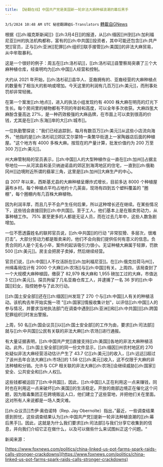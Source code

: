 ```yaml
---
title: 【秘翻在线】中国共产党是美国新一轮非法大麻种植浪潮的幕后黑手
---
```

`3/5/2024 10:48 AM UTC 秘密翻譯組G-Translators` [轉載自GNews](https://gnews.org/articles/2366746)

根据《[[zh:福克斯新闻]]》[[zh:3月4日]]的报道，从[[zh:缅因]]州到[[zh:加利福尼亚]]州的执法机构都称，富有的[[zh:中共国]]投资者，其中可能还包含[[zh:共产党]]官员，正与[[zh:亚洲]]犯罪[[zh:组织]]联手接管[[zh:美国]]的非法大麻贸易，从中牟取暴利。

这是一个很好的例子：周五在[[zh:洛杉矶]]，[[zh:洛杉矶]]县警察局突袭了三个大麻种植仓库，经查明均为[[zh:中国]]人经营和控制。

大约从 2021 年开始，[[zh:洛杉矶]]县华人、亚裔拥有的、亚裔经营的大麻种植点的数量有了相当大的影响或增加。今天这里的利润有几百万[[zh:美元]]，而刑事处罚却非常轻微。

在第一个案发[[zh:地点]]，进入的执法小组发现约有 4000 株大麻在明亮的灯光下生长。每个房间里的植物都有不同的年龄和高度，可以全年多次收获。大麻四氢大麻酚含量高达 27%，是一种药效极强的大麻品牌，在市面上可以卖到很高的价钱，尤其是在[[zh:东海]]岸的大[[zh:城市]]。

一位执勤警探说："我们已经追踪到，每月有数百万[[zh:美元]]从这些小店流向海外，"他指的是[[zh:洛杉矶]]郊区艾尔蒙特一条繁华街道上一家陶器店后面的种植屋。"这个地方有 4000 多株大麻。按现在的产量计算，批发价值约为 200 万至 300 万[[zh:美元]]。

州大麻管制局的官员表示，[[zh:中国]]人的大型种植作业一直在[[zh:加州]]占据主导地位——从河滨县和圣贝纳迪诺县的郊区到海湾地区的住宅，一直到[[zh:俄勒冈州]]边境附近所谓的翡翠三角，这里是[[zh:加州]]大麻生产的中心。

自 2017 年以来，西斯基尤县的大麻种植呈爆炸式增长，目前多达 8000 个种植屋遍布乡村。每个种植点平均占地约十几英亩，现场有四到五个塑料覆盖的 "圈棚"，每个圈棚内有几百株大麻植物。

因为利润丰厚，而且几乎不会产生任何后果，所以这种增长还在继续。在某些情况下，这些钱会直接回到[[zh:中共国]]。至于工人，他们基本上是在贩卖劳动力，从事种植工作。 75% 甚至更多的人都是无证人员，而在过去几年中，这些人数急剧增加。

一位不愿透露姓名的联邦官员说，[[zh:中共国]]的行动 "非常狡猾、多层次，很难打击”。大部分劳动力都是贩卖来的，他们不会向我们提供任何有意义的信息。负责合同的人是个无名小卒，案件的起诉吸引力很小。无证种植大麻属于轻罪，罚款 500 [[zh:美元]]。房主会把房子卖掉，然后继续经营。

官员们说，[[zh:中国]]人不仅活跃在[[zh:加利福尼亚]]。在[[zh:俄克拉荷马州]]，州缉毒局估计有 2000 个大麻[[zh:农场]]与[[zh:中国]]有关。上周四，该局查封了一个大规模大麻种植园，缴获了 82,979 株大麻和 1,955 磅加工过的大麻，市值达 3 亿[[zh:美元]]。探员拘留了几名亚裔仓库工人，并逮捕了一名 36 岁的[[zh:中国]]妇女，指控她参与了此次行动。

[[zh:国土安全部]]还在[[zh:缅因]]州发现了 270 个与[[zh:中国]]人有关的种植活动。该机构去年开始实施一项 "[[zh:国家]]情报收集计划"，以评估[[zh:中国]]人的参与情况，并要求当地执法部门在调查中遇到[[zh:亚洲]]和[[zh:中共国]][[zh:跨国犯罪组织]]时发出警报。

上周，50 名[[zh:国会议员]]以[[zh:国土安全部]]的工作为由，要求[[zh:司法部]]就与[[zh:中共国]]公民有关联的非法大麻[[zh:农场]]进行通报。

有大量证据表明，[[zh:中国共产党]]直接支持[[zh:美国]]各地的非法大麻种植活动。此外，[[zh:国土安全部]]的同一份文件显示，[[zh:缅因]]州农村地区的 270 处疑似非法大麻经营活动估计产生了 43.7 亿[[zh:美元]]的收入，[[zh:远远]]超过了该州去年合法大麻[[zh:市场]]的 1.58 亿[[zh:美元]]收入，这不仅限于大麻的非法种植和分销。允许与 CCP 相关联的非法大麻[[zh:农场]]会继续威胁[[zh:国家]]安全、公共安全和[[zh:人权]]。

这些钱都被运回了[[zh:中共国]]，因此，[[zh:中国]]人正在利用这一点来赚钱，同时也在利用这一点来破坏[[zh:美国]]的生活稳定。开放的南部边境正在催化这个问题，因为贩毒集团正在跨境贩运人口，他们建立了这些营地，并把他们关在里面。这对所有人来说都是一场人类灾难。

[[zh:众议员]]杰伊·奥伯诺特（Rep. Jay Obernolte）指出，”最近，一些调查结果感到担忧，这些调查结果认为[[zh:中国共产党]]是新一轮非法种植浪潮的[[zh:幕后黑手]]。因此，这就是为什么我们要求[[zh:司法部]]与我们分享它收集到的信息，并向我们介绍它正在做什么，以及可以做些什么来试图纠正这个问题。“        

新闻来源：

[https://www.foxnews.com/politics/china-linked-us-pot-farms-spark-raids-calls-stronger-crackdowns](https://www.foxnews.com/politics/china-linked-us-pot-farms-spark-raids-calls-stronger-crackdowns)
